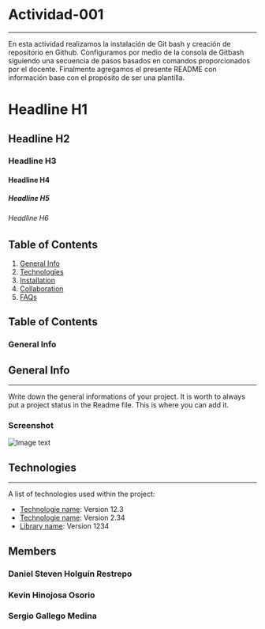 # Actividad-001
***
En esta actividad realizamos la instalación de Git bash y creación de repositorio en Github. Configuramos por medio de la consola de Gitbash siguiendo una secuencia de pasos basados en comandos proporcionados por el docente. Finalmente agregamos el presente README con información base con el propósito de ser una plantilla.
# Headline H1
## Headline H2
### Headline H3
#### Headline H4
##### Headline H5
###### Headline H6
## Table of Contents
1. [General Info](#general-info)
2. [Technologies](#technologies)
3. [Installation](#installation)
4. [Collaboration](#collaboration)
5. [FAQs](#faqs)
## Table of Contents
<a name="general-info"></a>
### General Info
## General Info
***
Write down the general informations of your project. It is worth
to always put a project status in the Readme file. This is where
you can add it.
### Screenshot
![Image text](/path/to/the/screenshot.png)
## Technologies
***
A list of technologies used within the project:
* [Technologie name](https://example.com): Version 12.3
* [Technologie name](https://example.com): Version 2.34
* [Library name](https://example.com): Version 1234

<a name="collaboration"></a>
## Members
### Daniel Steven Holguín Restrepo
### Kevin Hinojosa Osorio
### Sergio Gallego Medina

